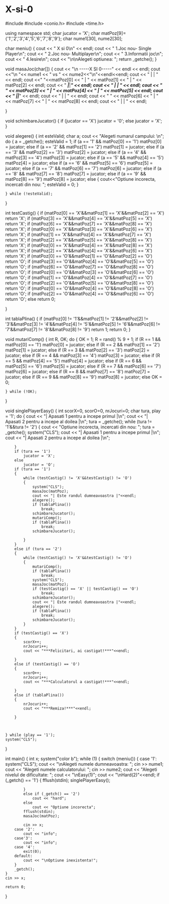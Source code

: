 # X-si-0
#include <iostream>
#include <conio.h>
#include <time.h>

using namespace std;
char jucator = 'X';
char matPoz[9]= {'1','2','3','4','5','6','7','8','9'};
char nume1[30], nume2[30];

char meniu()
{
	cout << "          X si 0\n" << endl;
	cout << "   1.Joc nou- Single Player\n";
	cout << "   2.Joc nou- Multiplayer\n";
	cout << "   3.Informatii joc\n";
	cout << "   4.Iesire\n";
	cout << "\n\nAlegeti optiunea: ";
	return _getche();
}

void masaJoc(char[])
{
	cout << "\n  -----X SI 0-----" << endl << endl;
	cout <<"\n     "<< nume1 << " vs " << nume2<<"\n"<<endl<<endl;
	cout << "       |   |     " << endl;
	cout <<"     "<<matPoz[0] << " | " << matPoz[1] << " | " << matPoz[2] << endl;
	cout << "    ___|___|___" << endl;
	cout << "       |   |     " << endl;
	cout << "     " << matPoz[3] << " | " << matPoz[4] << " | " << matPoz[5] << endl;
	cout << "    ___|___|___" << endl;
	cout << "       |   |     " << endl;
	cout << "     " << matPoz[6] << " | " << matPoz[7] << " | " << matPoz[8] << endl;
	cout << "       |   |     " << endl;

}

void schimbareJucator()
{
	if (jucator == 'X')
		jucator = '0';
	else
		jucator = 'X';
}

void alegere()
{
	int esteValid;
	char a;
	cout << "Alegeti numarul campului: \n";
	do {
		a = _getche();
		esteValid = 1;
		if (a == '1' && matPoz[0] == '1')
			matPoz[0] = jucator;
		else if (a == '2' && matPoz[1] == '2')
			matPoz[1] = jucator;
		else if (a == '3' && matPoz[2] == '3')
			matPoz[2] = jucator;
		else if (a == '4' && matPoz[3] == '4')
			matPoz[3] = jucator;
		else if (a == '5' && matPoz[4] == '5')
			matPoz[4] = jucator;
		else if (a == '6' && matPoz[5] == '6')
			matPoz[5] = jucator;
		else if (a == '7' && matPoz[6] == '7')
			matPoz[6] = jucator;
		else if (a == '8' && matPoz[7] == '8')
			matPoz[7] = jucator;
		else if (a == '9' && matPoz[8] == '9')
			matPoz[8] = jucator;
		else
		{
			cout<<"Optiune incorecta, incercati din nou: ";
			esteValid = 0;
		}


	} while (!esteValid);
}

int testCastig()
{
	if (matPoz[0] == 'X'&&matPoz[1] == 'X'&&matPoz[2] == 'X')
		return 'X';
	if (matPoz[3] == 'X'&&matPoz[4] == 'X'&&matPoz[5] == 'X')
		return 'X';
	if (matPoz[6] == 'X'&&matPoz[7] == 'X'&&matPoz[8] == 'X')
		return 'X';
	if (matPoz[0] == 'X'&&matPoz[3] == 'X'&&matPoz[6] == 'X')
		return 'X';
	if (matPoz[1] == 'X'&&matPoz[4] == 'X'&&matPoz[7] == 'X')
		return 'X';
	if (matPoz[2] == 'X'&&matPoz[5] == 'X'&&matPoz[8] == 'X')
		return 'X';
	if (matPoz[0] == 'X'&&matPoz[4] == 'X'&&matPoz[8] == 'X')
		return 'X';
	if (matPoz[2] == 'X'&&matPoz[4] == 'X'&&matPoz[6] == 'X')
		return 'X';
	if (matPoz[0] == 'O'&&matPoz[1] == 'O'&&matPoz[2] == 'O')
		return 'O';
	if (matPoz[3] == 'O'&&matPoz[4] == 'O'&&matPoz[5] == 'O')
		return 'O';
	if (matPoz[6] == 'O'&&matPoz[7] == 'O'&&matPoz[8] == 'O')
		return 'O';
	if (matPoz[0] == 'O'&&matPoz[3] == 'O'&&matPoz[6] == 'O')
		return 'O';
	if (matPoz[1] == 'O'&&matPoz[4] == 'O'&&matPoz[7] == 'O')
		return 'O';
	if (matPoz[2] == 'O'&&matPoz[5] == 'O'&&matPoz[8] == 'O')
		return 'O';
	if (matPoz[0] == 'O'&&matPoz[4] == 'O'&&matPoz[8] == 'O')
		return 'O';
	if (matPoz[2] == 'O'&&matPoz[4] == 'O'&&matPoz[6] == 'O')
		return 'O';
	else
		return 0;


}

int tablaPlina()
{
	if (matPoz[0] != '1'&&matPoz[1] != '2'&&matPoz[2] != '3'&&matPoz[3] != '4'&&matPoz[4] != '5'&&matPoz[5] != '6'&&matPoz[6] != '7'&&matPoz[7] != '8'&&matPoz[8] != '9')
		return 1;
	return 0;
}

void mutariComp()
{
	int R, OK;
	do {
		OK = 1;
		R = rand() % 9 + 1;
		if (R == 1 && matPoz[0] == '1')
			matPoz[0] = jucator;
		else if (R == 2 && matPoz[1] == '2')
			matPoz[1] = jucator;
		else if (R == 3 && matPoz[2] == '3')
			matPoz[2] = jucator;
		else if (R == 4 && matPoz[3] == '4')
			matPoz[3] = jucator;
		else if (R == 5 && matPoz[4] == '5')
			matPoz[4] = jucator;
		else if (R == 6 && matPoz[5] == '6')
			matPoz[5] = jucator;
		else if (R == 7 && matPoz[6] == '7')
			matPoz[6] = jucator;
		else if (R == 8 && matPoz[7] == '8')
			matPoz[7] = jucator;
		else if (R == 9 && matPoz[8] == '9')
			matPoz[8] = jucator;
		else
			OK = 0;

	} while (!OK);

}

void singlePlayerEasy()
{
	int scorX=0, scorO=0, nrJocuri=0;
	char tura, play = '1';
	do {
		cout << "| Apasati 1 pentru a incepe primul |\n";
		cout << "| Apasati 2 pentru a incepe al doilea |\n";
		tura = _getche();
		while (tura != '1'&&tura != '2')
		{
			cout << "Optiune incorecta, incercati din nou: ";
			tura = _getche();
			system("CLS");
			cout << "| Apasati 1 pentru a incepe primul |\n";
			cout << "| Apasati 2 pentru a incepe al doilea |\n";

		}
		if (tura == '1')
			jucator = 'X';
		else
			jucator = 'O';
		if (tura == '1')
		{
			while (testCastig() != 'X'&&testCastig() != 'O')
			{
				system("CLS");
				masaJoc(matPoz);
				cout << "| Este randul dumneavoastra |"<<endl;
				alegere();
				if (tablaPlina())
					break;
				schimbareJucator();
				mutariComp();
				if (tablaPlina())
					break;
				schimbareJucator();

			}
		}
		else if (tura == '2')
		{
			while (testCastig() != 'X'&&testCastig() != 'O')
			{
				mutariComp();
				if (tablaPlina())
					break;
				system("CLS");
				masaJoc(matPoz);
				if (testCastig() == 'X' || testCastig() == 'O')
					break;
				schimbareJucator();
				cout << "| Este randul dumneavoastra |"<<endl;
				alegere();
				if (tablaPlina())
					break;
				schimbareJucator();
			}
		}
		if (testCastig() == 'X')
		{
			scorX++;
			nrJocuri++;
			cout << "***Felicitari, ai castigat!***"<<endl;

		}
		else if (testCastig() == 'O')
		{
			scorO++;
			nrJocuri++;
			cout << "***Calculatorul a castigat!***"<<endl;

		}
		else if (tablaPlina())
		{
			nrJocuri++;
			cout << "***Remiza!***"<<endl;

		}



	} while (play == '1');
	system("CLS");

}

int main()
{
	int x;
	system("color b");
	while (1)
	{
		switch (meniu()) {
		case '1':
			system("CLS");
			cout << "\nAlegeti numele dumneavoastra: ";
			cin >> nume1;
			cout << "Alegeti numele calculatorului: ";
			cin >> nume2;
			cout << "Alegeti nivelul de dificultate: ";
			cout << "\nEasy(1)";
			cout << "\nHard(2)"<<endl;
			if (_getch() == '1')
			{
				fflush(stdin);
				singlePlayerEasy();

			}
			else if (_getch() == '2')
				cout << "hard";
			else
				cout << "Optiune incorecta";
			fflush(stdin);
			masaJoc(matPoz);

			cin >> x;
		case '2':
			cout << "info";
		case'3':
			cout << "info";
		case '4':
			exit(0);
		default:
			cout << "\nOptiune inexistenta!";
		}
		_getch();
	}
	cin >> x;

	return 0;
}
